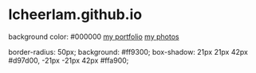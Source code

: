 # Icheerlam.github.io
background color: #000000
 <a href="Spike's profolio.html" >my portfolio</a>
 <a href="https://500px.com.cn/community/user-details/afaa01dec4d8a92773525ab8dbf633449">my photos</a>
 <div></div>
border-radius: 50px;
background: #ff9300;
box-shadow:  21px 21px 42px #d97d00,
             -21px -21px 42px #ffa900;

            
